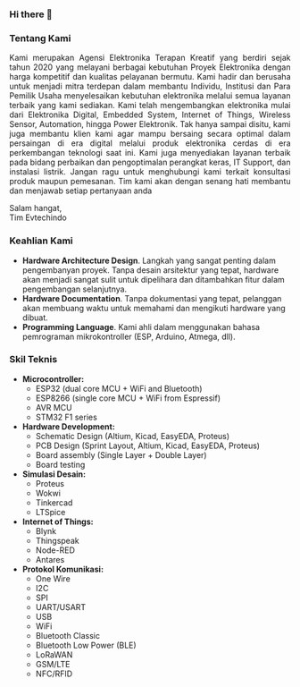### Hi there 👋
### Tentang Kami
<p align="justify">
Kami merupakan Agensi Elektronika Terapan Kreatif yang berdiri sejak tahun 2020 yang melayani berbagai kebutuhan Proyek Elektronika dengan harga kompetitif dan kualitas pelayanan bermutu. Kami hadir dan berusaha untuk menjadi mitra terdepan dalam membantu Individu, Institusi dan Para Pemilik Usaha menyelesaikan kebutuhan elektronika melalui semua layanan terbaik yang kami sediakan. Kami telah mengembangkan elektronika mulai dari Elektronika Digital, Embedded System, Internet of Things, Wireless Sensor, Automation, hingga Power Elektronik. Tak hanya sampai disitu, kami juga membantu klien kami agar mampu bersaing secara optimal dalam persaingan di era digital melalui produk elektronika cerdas di era perkembangan teknologi saat ini. Kami juga menyediakan layanan terbaik pada bidang perbaikan dan pengoptimalan perangkat keras, IT Support, dan instalasi listrik. Jangan ragu untuk menghubungi kami terkait konsultasi produk maupun pemesanan. Tim kami akan dengan senang hati membantu dan menjawab setiap pertanyaan anda

Salam hangat,<br />
Tim Evtechindo
  </p>
  
### Keahlian Kami
<p align="justify">
  
- **Hardware Architecture Design**. Langkah yang sangat penting dalam pengembanyan proyek. Tanpa desain arsitektur yang tepat, hardware akan menjadi sangat sulit untuk dipelihara dan ditambahkan fitur dalam pengembangan selanjutnya.<br />
- **Hardware Documentation**. Tanpa dokumentasi yang tepat, pelanggan akan membuang waktu untuk memahami dan mengikuti hardware yang dibuat.<br />
- **Programming Language**. Kami ahli dalam menggunakan bahasa pemrograman mikrokontroller (ESP, Arduino, Atmega, dll).<br />
  
### Skil Teknis
<p align="justify">
  
- **Microcontroller:**
  - ESP32 (dual core MCU + WiFi and Bluetooth)
  - ESP8266 (single core MCU + WiFi from Espressif)
  - AVR MCU
  - STM32 F1 series
- **Hardware Development:**
  - Schematic Design (Altium, Kicad, EasyEDA, Proteus)
  - PCB Design (Sprint Layout, Altium, Kicad, EasyEDA, Proteus)
  - Board assembly (Single Layer + Double Layer)
  - Board testing
- **Simulasi Desain:**
  - Proteus
  - Wokwi
  - Tinkercad
  - LTSpice
- **Internet of Things:**
  - Blynk
  - Thingspeak
  - Node-RED
  - Antares
- **Protokol Komunikasi:**
  - One Wire
  - I2C
  - SPI
  - UART/USART
  - USB
  - WiFi
  - Bluetooth Classic
  - Bluetooth Low Power (BLE)
  - LoRaWAN
  - GSM/LTE
  - NFC/RFID
  </p>

<!--
**evtechindo/evtechindo** is a ✨ _special_ ✨ repository because its `README.md` (this file) appears on your GitHub profile.

Here are some ideas to get you started:

- 🔭 I’m currently working on ...
- 🌱 I’m currently learning ...
- 👯 I’m looking to collaborate on ...
- 🤔 I’m looking for help with ...
- 💬 Ask me about ...
- 📫 How to reach me: ...
- 😄 Pronouns: ...
- ⚡ Fun fact: ...
-->
